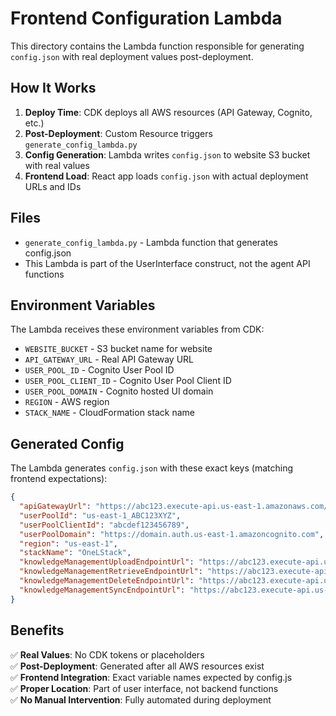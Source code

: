 # Frontend Configuration Lambda

This directory contains the Lambda function responsible for generating `config.json` with real deployment values post-deployment.

## How It Works

1. **Deploy Time**: CDK deploys all AWS resources (API Gateway, Cognito, etc.)
2. **Post-Deployment**: Custom Resource triggers `generate_config_lambda.py` 
3. **Config Generation**: Lambda writes `config.json` to website S3 bucket with real values
4. **Frontend Load**: React app loads `config.json` with actual deployment URLs and IDs

## Files

- `generate_config_lambda.py` - Lambda function that generates config.json
- This Lambda is part of the UserInterface construct, not the agent API functions

## Environment Variables

The Lambda receives these environment variables from CDK:

- `WEBSITE_BUCKET` - S3 bucket name for website
- `API_GATEWAY_URL` - Real API Gateway URL
- `USER_POOL_ID` - Cognito User Pool ID  
- `USER_POOL_CLIENT_ID` - Cognito User Pool Client ID
- `USER_POOL_DOMAIN` - Cognito hosted UI domain
- `REGION` - AWS region
- `STACK_NAME` - CloudFormation stack name

## Generated Config

The Lambda generates `config.json` with these exact keys (matching frontend expectations):

```json
{
  "apiGatewayUrl": "https://abc123.execute-api.us-east-1.amazonaws.com/prod/",
  "userPoolId": "us-east-1_ABC123XYZ", 
  "userPoolClientId": "abcdef123456789",
  "userPoolDomain": "https://domain.auth.us-east-1.amazoncognito.com",
  "region": "us-east-1",
  "stackName": "OneLStack",
  "knowledgeManagementUploadEndpointUrl": "https://abc123.execute-api.us-east-1.amazonaws.com/prod/knowledge_management/upload",
  "knowledgeManagementRetrieveEndpointUrl": "https://abc123.execute-api.us-east-1.amazonaws.com/prod/knowledge_management/retrieve", 
  "knowledgeManagementDeleteEndpointUrl": "https://abc123.execute-api.us-east-1.amazonaws.com/prod/knowledge_management/delete",
  "knowledgeManagementSyncEndpointUrl": "https://abc123.execute-api.us-east-1.amazonaws.com/prod/knowledge_management/sync"
}
```

## Benefits

✅ **Real Values**: No CDK tokens or placeholders  
✅ **Post-Deployment**: Generated after all AWS resources exist  
✅ **Frontend Integration**: Exact variable names expected by config.js  
✅ **Proper Location**: Part of user interface, not backend functions  
✅ **No Manual Intervention**: Fully automated during deployment 